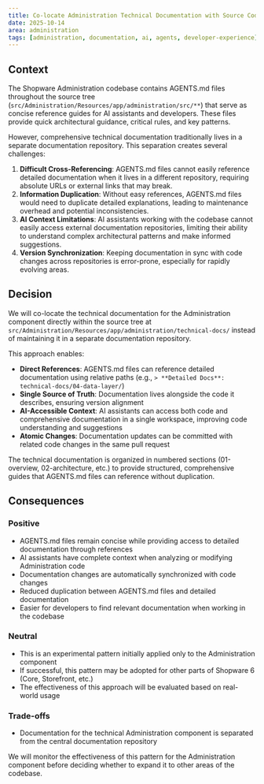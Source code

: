 ```yaml
---
title: Co-locate Administration Technical Documentation with Source Code
date: 2025-10-14
area: administration
tags: [administration, documentation, ai, agents, developer-experience]
---
```


## Context

The Shopware Administration codebase contains AGENTS.md files throughout the source tree (`src/Administration/Resources/app/administration/src/**`) that serve as concise reference guides for AI assistants and developers. These files provide quick architectural guidance, critical rules, and key patterns.

However, comprehensive technical documentation traditionally lives in a separate documentation repository. This separation creates several challenges:

1. **Difficult Cross-Referencing**: AGENTS.md files cannot easily reference detailed documentation when it lives in a different repository, requiring absolute URLs or external links that may break.
2. **Information Duplication**: Without easy references, AGENTS.md files would need to duplicate detailed explanations, leading to maintenance overhead and potential inconsistencies.
3. **AI Context Limitations**: AI assistants working with the codebase cannot easily access external documentation repositories, limiting their ability to understand complex architectural patterns and make informed suggestions.
4. **Version Synchronization**: Keeping documentation in sync with code changes across repositories is error-prone, especially for rapidly evolving areas.

## Decision

We will co-locate the technical documentation for the Administration component directly within the source tree at `src/Administration/Resources/app/administration/technical-docs/` instead of maintaining it in a separate documentation repository.

This approach enables:

- **Direct References**: AGENTS.md files can reference detailed documentation using relative paths (e.g., `> **Detailed Docs**: technical-docs/04-data-layer/`)
- **Single Source of Truth**: Documentation lives alongside the code it describes, ensuring version alignment
- **AI-Accessible Context**: AI assistants can access both code and comprehensive documentation in a single workspace, improving code understanding and suggestions
- **Atomic Changes**: Documentation updates can be committed with related code changes in the same pull request

The technical documentation is organized in numbered sections (01-overview, 02-architecture, etc.) to provide structured, comprehensive guides that AGENTS.md files can reference without duplication.

## Consequences

### Positive

- AGENTS.md files remain concise while providing access to detailed documentation through references
- AI assistants have complete context when analyzing or modifying Administration code
- Documentation changes are automatically synchronized with code changes
- Reduced duplication between AGENTS.md files and detailed documentation
- Easier for developers to find relevant documentation when working in the codebase

### Neutral

- This is an experimental pattern initially applied only to the Administration component
- If successful, this pattern may be adopted for other parts of Shopware 6 (Core, Storefront, etc.)
- The effectiveness of this approach will be evaluated based on real-world usage

### Trade-offs

- Documentation for the technical Administration component is separated from the central documentation repository


We will monitor the effectiveness of this pattern for the Administration component before deciding whether to expand it to other areas of the codebase.


